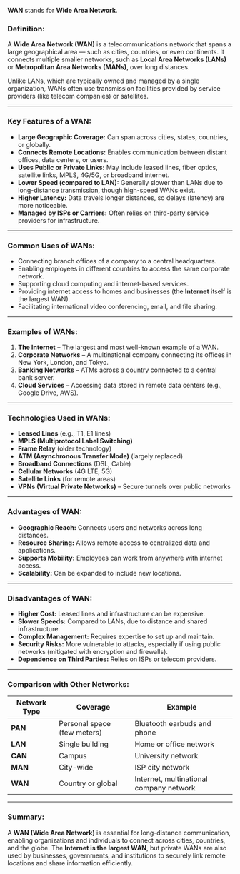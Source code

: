 **WAN** stands for **Wide Area Network**.

### Definition:

A **Wide Area Network (WAN)** is a telecommunications network that spans a large geographical area — such as cities, countries, or even continents. It connects multiple smaller networks, such as **Local Area Networks (LANs)** or **Metropolitan Area Networks (MANs)**, over long distances.

Unlike LANs, which are typically owned and managed by a single organization, WANs often use transmission facilities provided by service providers (like telecom companies) or satellites.

---

### Key Features of a WAN:

- **Large Geographic Coverage:** Can span across cities, states, countries, or globally.
- **Connects Remote Locations:** Enables communication between distant offices, data centers, or users.
- **Uses Public or Private Links:** May include leased lines, fiber optics, satellite links, MPLS, 4G/5G, or broadband internet.
- **Lower Speed (compared to LAN):** Generally slower than LANs due to long-distance transmission, though high-speed WANs exist.
- **Higher Latency:** Data travels longer distances, so delays (latency) are more noticeable.
- **Managed by ISPs or Carriers:** Often relies on third-party service providers for infrastructure.

---

### Common Uses of WANs:

- Connecting branch offices of a company to a central headquarters.
- Enabling employees in different countries to access the same corporate network.
- Supporting cloud computing and internet-based services.
- Providing internet access to homes and businesses (the **Internet** itself is the largest WAN).
- Facilitating international video conferencing, email, and file sharing.

---

### Examples of WANs:

1. **The Internet** – The largest and most well-known example of a WAN.
2. **Corporate Networks** – A multinational company connecting its offices in New York, London, and Tokyo.
3. **Banking Networks** – ATMs across a country connected to a central bank server.
4. **Cloud Services** – Accessing data stored in remote data centers (e.g., Google Drive, AWS).

---

### Technologies Used in WANs:

- **Leased Lines** (e.g., T1, E1 lines)
- **MPLS (Multiprotocol Label Switching)**
- **Frame Relay** (older technology)
- **ATM (Asynchronous Transfer Mode)** (largely replaced)
- **Broadband Connections** (DSL, Cable)
- **Cellular Networks** (4G LTE, 5G)
- **Satellite Links** (for remote areas)
- **VPNs (Virtual Private Networks)** – Secure tunnels over public networks

---

### Advantages of WAN:

- **Geographic Reach:** Connects users and networks across long distances.
- **Resource Sharing:** Allows remote access to centralized data and applications.
- **Supports Mobility:** Employees can work from anywhere with internet access.
- **Scalability:** Can be expanded to include new locations.

---

### Disadvantages of WAN:

- **Higher Cost:** Leased lines and infrastructure can be expensive.
- **Slower Speeds:** Compared to LANs, due to distance and shared infrastructure.
- **Complex Management:** Requires expertise to set up and maintain.
- **Security Risks:** More vulnerable to attacks, especially if using public networks (mitigated with encryption and firewalls).
- **Dependence on Third Parties:** Relies on ISPs or telecom providers.

---

### Comparison with Other Networks:

| Network Type | Coverage                    | Example                                 |
| ------------ | --------------------------- | --------------------------------------- |
| **PAN**      | Personal space (few meters) | Bluetooth earbuds and phone             |
| **LAN**      | Single building             | Home or office network                  |
| **CAN**      | Campus                      | University network                      |
| **MAN**      | City-wide                   | ISP city network                        |
| **WAN**      | Country or global           | Internet, multinational company network |

---

### Summary:

A **WAN (Wide Area Network)** is essential for long-distance communication, enabling organizations and individuals to connect across cities, countries, and the globe. The **Internet is the largest WAN**, but private WANs are also used by businesses, governments, and institutions to securely link remote locations and share information efficiently.
